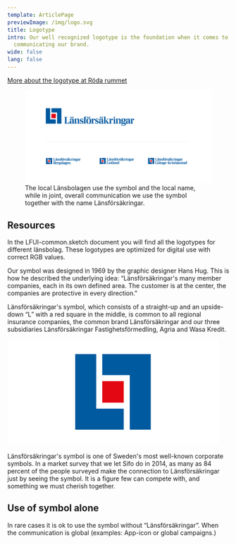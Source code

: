 ```yaml
---
template: ArticlePage
previewImage: /img/logo.svg
title: Logotype
intro: Our well recognized logotype is the foundation when it comes to
  communicating our brand.
wide: false
lang: false
---
```

[More about the logotype at Röda rummet](https://cloud.brandmaster.com/brandcenter/se/lansforsakringar/component/default/5115)

<figure class="Image Image__border Image__wide"><img src="/img/logotype.png" srcset="/img/logotype.png 2x" alt=""><figcaption><div class="Image__caption">The local Länsbolagen use the symbol and the local name, while in joint, overall communication we use the symbol together with the name Länsförsäkringar.</div></figcaption></figure>

## Resources

In the LFUI-common.sketch document you will find all the logotypes for different länsbolag. These logotypes are optimized for digital use with correct RGB values.


<section>
<Collapse title="The symbol">
<div class="content">







<div class="ImageBlock ImageBlock__right"><div class="ImageBlock__content">

Our symbol was designed in 1969 by the graphic designer Hans Hug. This is how he described the underlying idea: “Länsförsäkringar's many member companies, each in its own defined area. The customer is at the center, the companies are protective in every direction."

Länsförsäkringar's symbol, which consists of a straight-up and an upside-down “L” with a red square in the middle, is common to all regional insurance companies, the common brand Länsförsäkringar and our three subsidiaries Länsförsäkringar Fastighetsförmedling, Agria and Wasa Kredit.</div><div class="ImageBlock__object"><img class="ImageBlock__image" src="/img/logo.svg" alt="" /></div></div>







</div></Collapse>
<Collapse title="Symbol recognition">
<div class="content">









Länsförsäkringar's symbol is one of Sweden's most well-known corporate symbols. In a market survey that we let Sifo do in 2014, as many as 84 percent of the people surveyed make the connection to Länsförsäkringar just by seeing the symbol. It is a figure few can compete with, and something we must cherish together.









</div></Collapse>
</section>


## Use of symbol alone

In rare cases it is ok to use the symbol without “Länsförsäkringar”. When the communication is global (examples: App-icon or global campaigns.)
